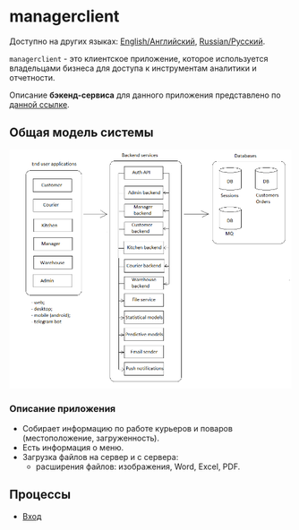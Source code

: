 # managerclient

Доступно на других языках: [English/Английский](managerclient.md), [Russian/Русский](managerclient.ru.md). 

`managerclient` - это клиентское приложение, которое используется владельцами бизнеса для доступа к инструментам аналитики и отчетности.

Описание **бэкенд-сервиса** для данного приложения представлено по [данной ссылке](../backend/managerbackend.ru.md).

## Общая модель системы

![system_overall](../img/system_overall.png)

### Описание приложения

- Собирает информацию по работе курьеров и поваров (местоположение, загруженность).
- Есть информация о меню.
- Загрузка файлов на сервер и с сервера: 
    - расширения файлов: изображения, Word, Excel, PDF.

## Процессы 

- [Вход](../processes/auth/signin.ru.md)
